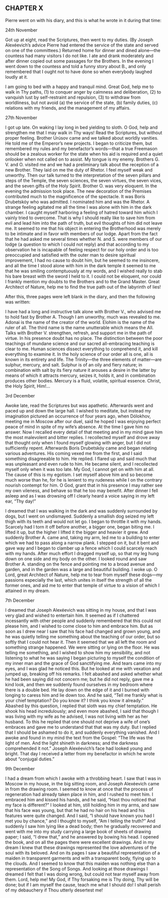 ## CHAPTER X

Pierre went on with his diary, and this is what he wrote in it during
that time:


24th November

Got up at eight, read the Scriptures, then went to my duties. (By Joseph
Alexéevich’s advice Pierre had entered the service of the state and
served on one of the committees.) Returned home for dinner and dined
alone—the countess had many visitors I do not like. I ate and drank
moderately and after dinner copied out some passages for the Brothers.
In the evening I went down to the countess and told a funny story about
B., and only remembered that I ought not to have done so when everybody
laughed loudly at it.

I am going to bed with a happy and tranquil mind. Great God, help me to
walk in Thy paths, (1) to conquer anger by calmness and deliberation,
(2) to vanquish lust by self-restraint and repulsion, (3) to withdraw
from worldliness, but not avoid (a) the service of the state, (b) family
duties, (c) relations with my friends, and the management of my affairs.


27th November

I got up late. On waking I lay long in bed yielding to sloth. O God,
help and strengthen me that I may walk in Thy ways! Read the Scriptures,
but without proper feeling. Brother Urúsov came and we talked about
worldly vanities. He told me of the Emperor’s new projects. I began
to criticize them, but remembered my rules and my benefactor’s
words—that a true Freemason should be a zealous worker for the state
when his aid is required and a quiet onlooker when not called on to
assist. My tongue is my enemy. Brothers G. V. and O. visited me and we
had a preliminary talk about the reception of a new Brother. They laid
on me the duty of Rhetor. I feel myself weak and unworthy. Then our
talk turned to the interpretation of the seven pillars and steps of the
Temple, the seven sciences, the seven virtues, the seven vices, and the
seven gifts of the Holy Spirit. Brother O. was very eloquent. In the
evening the admission took place. The new decoration of the Premises
contributed much to the magnificence of the spectacle. It was Borís
Drubetskóy who was admitted. I nominated him and was the Rhetor. A
strange feeling agitated me all the time I was alone with him in the
dark chamber. I caught myself harboring a feeling of hatred toward him
which I vainly tried to overcome. That is why I should really like
to save him from evil and lead him into the path of truth, but evil
thoughts of him did not leave me. It seemed to me that his object in
entering the Brotherhood was merely to be intimate and in favor with
members of our lodge. Apart from the fact that he had asked me several
times whether N. and S. were members of our lodge (a question to which I
could not reply) and that according to my observation he is incapable of
feeling respect for our holy order and is too preoccupied and satisfied
with the outer man to desire spiritual improvement, I had no cause to
doubt him, but he seemed to me insincere, and all the time I stood
alone with him in the dark temple it seemed to me that he was smiling
contemptuously at my words, and I wished really to stab his bare breast
with the sword I held to it. I could not be eloquent, nor could I
frankly mention my doubts to the Brothers and to the Grand Master. Great
Architect of Nature, help me to find the true path out of the labyrinth
of lies!


After this, three pages were left blank in the diary, and then the
following was written:


I have had a long and instructive talk alone with Brother V., who
advised me to hold fast by Brother A. Though I am unworthy, much was
revealed to me. Adonai is the name of the creator of the world. Elohim
is the name of the ruler of all. The third name is the name unutterable
which means the All. Talks with Brother V. strengthen, refresh, and
support me in the path of virtue. In his presence doubt has no place.
The distinction between the poor teachings of mundane science and our
sacred all-embracing teaching is clear to me. Human sciences dissect
everything to comprehend it, and kill everything to examine it. In the
holy science of our order all is one, all is known in its entirety and
life. The Trinity—the three elements of matter—are sulphur, mercury,
and salt. Sulphur is of an oily and fiery nature; in combination with
salt by its fiery nature it arouses a desire in the latter by means
of which it attracts mercury, seizes it, holds it, and in combination
produces other bodies. Mercury is a fluid, volatile, spiritual essence.
Christ, the Holy Spirit, Him!...


3rd December

Awoke late, read the Scriptures but was apathetic. Afterwards went and
paced up and down the large hall. I wished to meditate, but instead my
imagination pictured an occurrence of four years ago, when Dólokhov,
meeting me in Moscow after our duel, said he hoped I was enjoying
perfect peace of mind in spite of my wife’s absence. At the time I
gave him no answer. Now I recalled every detail of that meeting and in
my mind gave him the most malevolent and bitter replies. I recollected
myself and drove away that thought only when I found myself glowing with
anger, but I did not sufficiently repent. Afterwards Borís Drubetskóy
came and began relating various adventures. His coming vexed me from the
first, and I said something disagreeable to him. He replied. I flared
up and said much that was unpleasant and even rude to him. He became
silent, and I recollected myself only when it was too late. My God, I
cannot get on with him at all. The cause of this is my egotism. I set
myself above him and so become much worse than he, for he is lenient
to my rudeness while I on the contrary nourish contempt for him. O God,
grant that in his presence I may rather see my own vileness, and behave
so that he too may benefit. After dinner I fell asleep and as I was
drowsing off I clearly heard a voice saying in my left ear, “Thy
day!”

I dreamed that I was walking in the dark and was suddenly surrounded by
dogs, but I went on undismayed. Suddenly a smallish dog seized my left
thigh with its teeth and would not let go. I began to throttle it with
my hands. Scarcely had I torn it off before another, a bigger one, began
biting me. I lifted it up, but the higher I lifted it the bigger and
heavier it grew. And suddenly Brother A. came and, taking my arm, led
me to a building to enter which we had to pass along a narrow plank.
I stepped on it, but it bent and gave way and I began to clamber up a
fence which I could scarcely reach with my hands. After much effort I
dragged myself up, so that my leg hung down on one side and my body on
the other. I looked round and saw Brother A. standing on the fence and
pointing me to a broad avenue and garden, and in the garden was a large
and beautiful building. I woke up. O Lord, great Architect of Nature,
help me to tear from myself these dogs—my passions especially the
last, which unites in itself the strength of all the former ones, and
aid me to enter that temple of virtue to a vision of which I attained in
my dream.


7th December

I dreamed that Joseph Alexéevich was sitting in my house, and that I
was very glad and wished to entertain him. It seemed as if I chattered
incessantly with other people and suddenly remembered that this could
not please him, and I wished to come close to him and embrace him. But
as soon as I drew near I saw that his face had changed and grown young,
and he was quietly telling me something about the teaching of our order,
but so softly that I could not hear it. Then it seemed that we all left
the room and something strange happened. We were sitting or lying on
the floor. He was telling me something, and I wished to show him my
sensibility, and not listening to what he was saying I began picturing
to myself the condition of my inner man and the grace of God sanctifying
me. And tears came into my eyes, and I was glad he noticed this. But he
looked at me with vexation and jumped up, breaking off his remarks. I
felt abashed and asked whether what he had been saying did not concern
me; but he did not reply, gave me a kind look, and then we suddenly
found ourselves in my bedroom where there is a double bed. He lay down
on the edge of it and I burned with longing to caress him and lie down
too. And he said, “Tell me frankly what is your chief temptation? Do
you know it? I think you know it already.” Abashed by this question,
I replied that sloth was my chief temptation. He shook his head
incredulously; and even more abashed, I said that though I was living
with my wife as he advised, I was not living with her as her husband. To
this he replied that one should not deprive a wife of one’s embraces
and gave me to understand that that was my duty. But I replied that
I should be ashamed to do it, and suddenly everything vanished. And I
awoke and found in my mind the text from the Gospel: “The life was
the light of men. And the light shineth in darkness; and the darkness
comprehended it not.” Joseph Alexéevich’s face had looked young
and bright. That day I received a letter from my benefactor in which he
wrote about “conjugal duties.”


9th December

I had a dream from which I awoke with a throbbing heart. I saw that
I was in Moscow in my house, in the big sitting room, and Joseph
Alexéevich came in from the drawing room. I seemed to know at once that
the process of regeneration had already taken place in him, and I rushed
to meet him. I embraced him and kissed his hands, and he said, “Hast
thou noticed that my face is different?” I looked at him, still
holding him in my arms, and saw that his face was young, but that he
had no hair on his head and his features were quite changed. And I said,
“I should have known you had I met you by chance,” and I thought to
myself, “Am I telling the truth?” And suddenly I saw him lying like
a dead body; then he gradually recovered and went with me into my study
carrying a large book of sheets of drawing paper; I said, “I drew
that,” and he answered by bowing his head. I opened the book, and on
all the pages there were excellent drawings. And in my dream I knew
that these drawings represented the love adventures of the soul with its
beloved. And on its pages I saw a beautiful representation of a maiden
in transparent garments and with a transparent body, flying up to the
clouds. And I seemed to know that this maiden was nothing else than a
representation of the Song of Songs. And looking at those drawings I
dreamed I felt that I was doing wrong, but could not tear myself away
from them. Lord, help me! My God, if Thy forsaking me is Thy doing, Thy
will be done; but if I am myself the cause, teach me what I should do! I
shall perish of my debauchery if Thou utterly desertest me!





